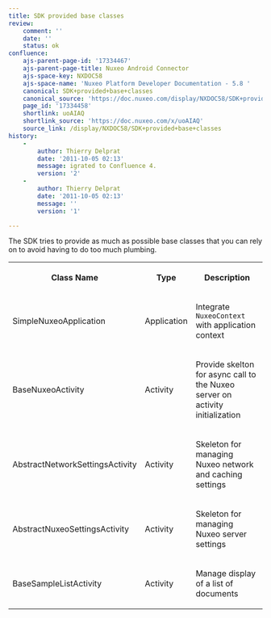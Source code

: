 ```yaml
---
title: SDK provided base classes
review:
    comment: ''
    date: ''
    status: ok
confluence:
    ajs-parent-page-id: '17334467'
    ajs-parent-page-title: Nuxeo Android Connector
    ajs-space-key: NXDOC58
    ajs-space-name: 'Nuxeo Platform Developer Documentation - 5.8 '
    canonical: SDK+provided+base+classes
    canonical_source: 'https://doc.nuxeo.com/display/NXDOC58/SDK+provided+base+classes'
    page_id: '17334458'
    shortlink: uoAIAQ
    shortlink_source: 'https://doc.nuxeo.com/x/uoAIAQ'
    source_link: /display/NXDOC58/SDK+provided+base+classes
history:
    - 
        author: Thierry Delprat
        date: '2011-10-05 02:13'
        message: igrated to Confluence 4.
        version: '2'
    - 
        author: Thierry Delprat
        date: '2011-10-05 02:13'
        message: ''
        version: '1'

---
```

The SDK tries to provide as much as possible base classes that you can rely on to avoid having to do too much plumbing.

<table><tbody><tr><th colspan="1">

Class Name

</th><th colspan="1">

Type

</th><th colspan="1">

Description

</th></tr><tr><td colspan="1">

SimpleNuxeoApplication

</td><td colspan="1">

Application

</td><td colspan="1">

Integrate `NuxeoContext` with application context

</td></tr><tr><td colspan="1">

BaseNuxeoActivity

</td><td colspan="1">

Activity

</td><td colspan="1">

Provide skelton for async call to the Nuxeo server on activity initialization

</td></tr><tr><td colspan="1">

AbstractNetworkSettingsActivity

</td><td colspan="1">

Activity

</td><td colspan="1">

Skeleton for managing Nuxeo network and caching settings

</td></tr><tr><td colspan="1">

AbstractNuxeoSettingsActivity

</td><td colspan="1">

Activity

</td><td colspan="1">

Skeleton for managing Nuxeo server settings

</td></tr><tr><td colspan="1">

BaseSampleListActivity

</td><td colspan="1">

Activity

</td><td colspan="1">

Manage display of a list of documents

</td></tr></tbody></table>